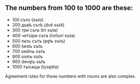 ## The numbers from 100 to 1000 are these:
* 100 съто (sъto)
* 200 дъвѣ сътѣ (dvě sъtě)
* 300 три́ съта (tri sъta)
* 400 четꙑ́ри съта (četꙑri sъta)
* 500 пѧть сътъ (pętь sъtъ)
* 600 šestь sъtъ
* 700 sedmь sъtъ
* 800 osmь sъtъ
* 900 devętь sъtъ
* 1000 тъісѧ́ща (tysęšta)

Agreement rules for these numbers with nouns are also complex.